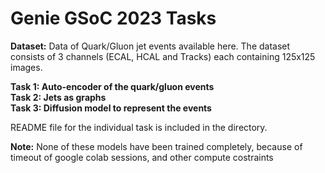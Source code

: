 # Genie GSoC 2023 Tasks

**Dataset:** Data of Quark/Gluon jet events available here. The dataset consists of 3 channels (ECAL, HCAL and Tracks) each containing 125x125 images.

**Task 1: Auto-encoder of the quark/gluon events** </br>
**Task 2: Jets as graphs** </br>
**Task 3: Diffusion model to represent the events** </br>

README file for the individual task is included in the directory.

**Note:** None of these models have been trained completely, because of timeout of google colab sessions, and other compute costraints 


